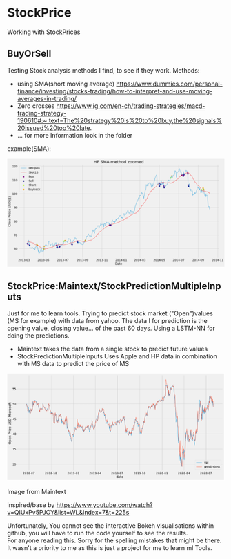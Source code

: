 # StockPrice
Working with StockPrices


## BuyOrSell
Testing Stock analysis methods I find, to see if they work.
Methods:
- using SMA(short moving average) https://www.dummies.com/personal-finance/investing/stocks-trading/how-to-interpret-and-use-moving-averages-in-trading/
- Zero crosses https://www.ig.com/en-ch/trading-strategies/macd-trading-strategy-190610#:~:text=The%20strategy%20is%20to%20buy,the%20signals%20issued%20too%20late.
- ... for more Information look in the folder

example(SMA):

![](/Images/BuyOrSellMethod1Screen.PNG)


## StockPrice:Maintext/StockPredictionMultipleInputs
Just for me to learn tools. Trying to predict stock market ("Open")values (MS for example) with data from yahoo. The data I for prediction is the opening value, closing value... of the past 60 days. Using a LSTM-NN for doing the predictions.
- Maintext takes the data from a single stock to predict future values
- StockPredictionMultipleInputs Uses Apple and HP data in combination with MS data to predict the price of MS

![](/Images/PredCompare.png)

Image from Maintext

inspired/base by https://www.youtube.com/watch?v=QIUxPv5PJOY&list=WL&index=7&t=225s


Unfortunately, You cannot see the interactive Bokeh visualisations within github, you will have to run the code yourself to see the results.<br>
For anyone reading this. Sorry for the spelling mistakes that might be there. It wasn't a priority to me as this is just a project for me to learn ml Tools.
